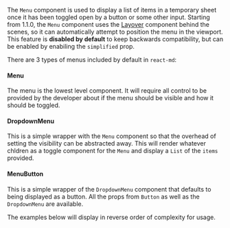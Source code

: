 The `Menu` component is used to display a list of items in a temporary sheet once
it has been toggled open by a button or some other input. Starting from 1.1.0, the
`Menu` component uses the [Layover](/components/helpers/layovers) component behind
the scenes, so it can automatically attempt to position the menu in the viewport.
This feature is **disabled by default** to keep backwards compatibility, but can be
enabled by enabiling the `simplified` prop.

There are 3 types of menus included by default in `react-md`:

#### Menu
The menu is the lowest level component. It will require all control to be provided
by the developer about if the menu should be visible and how it should be toggled.

#### DropdownMenu
This is a simple wrapper with the `Menu` component so that the overhead of setting
the visibility can be abstracted away. This will render whatever chldren as a toggle
component for the `Menu` and display a `List` of the `items` provided.

#### MenuButton
This is a simple wrapper of the `DropdownMenu` component that defaults to being displayed
as a button. All the props from `Button` as well as the `DropdownMenu` are available.

The examples below will display in reverse order of complexity for usage.

